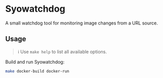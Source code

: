 # Syowatchdog

A small watchdog tool for monitoring image changes from a URL source.

## Usage

> :information_source: Use `make help` to list all available options.

Build and run Syowatchdog:
```bash
make docker-build docker-run
```
